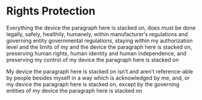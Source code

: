 # Rights Protection
Everything the device the paragraph here is stacked on, does must be done legally, safely, healthily, humanely, within manufacturer’s regulations and governing entity governmental regulations, staying within my authorization level and the limits of my and the device the paragraph here is stacked on, preserving human rights, human identity and human independence, and preserving my control of my device the paragraph here is stacked on

My device the paragraph here is stacked on isn’t and aren’t reference-able by people besides myself in a way which is acknowledged by me, and, or my device the paragraph here is stacked on, except by the governing entities of my device the paragraph here is stacked on